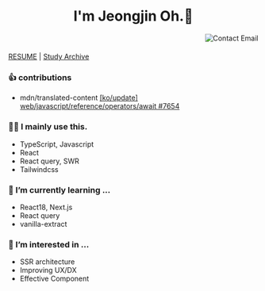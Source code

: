<header>
  <h1>I'm Jeongjin Oh.👋</h1>
  <a href="mailto:rojay.developer@gmail.com">  
    <img align="right" src="http://img.shields.io/badge/-contact-9cf?style=social&amp;logo=Minutemailer&amp" alt="Contact Email">
  </a>
</header>

[RESUME](https://career.programmers.co.kr/pr/dev_jay) | [Study Archive](https://jeongjin.notion.site/STUDY-ARCHIVE-0ef11fbee41e43b38c7f8b6ed5bd65d3)

### 👍 contributions
- mdn/translated-content [[ko/update] web/javascript/reference/operators/await #7654](https://github.com/mdn/translated-content/pull/7654)

### 🧑‍💻 I mainly use this.
- TypeScript, Javascript
- React
- React query, SWR  
- Tailwindcss                                                                                                                                 
                                                                                                                                      
### 🌱 I’m currently learning ... 
- React18, Next.js
- React query                                                                                                                
- vanilla-extract                                                                                                                                

### 🧐 I’m interested in ... 
- SSR architecture
- Improving UX/DX
- Effective Component
